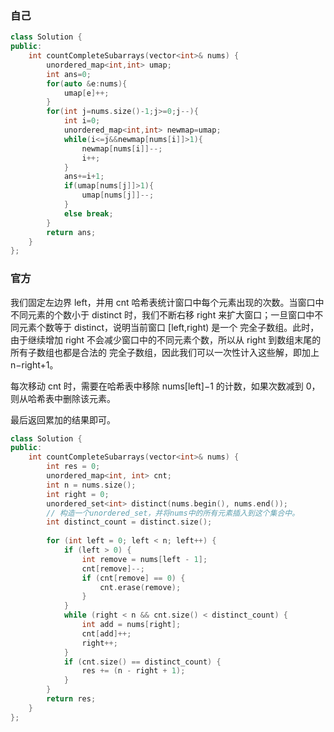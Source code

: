 ### 自己

```cpp
class Solution {
public:
    int countCompleteSubarrays(vector<int>& nums) {
        unordered_map<int,int> umap;
        int ans=0;
        for(auto &e:nums){
            umap[e]++;
        }
        for(int j=nums.size()-1;j>=0;j--){
            int i=0;
            unordered_map<int,int> newmap=umap;
            while(i<=j&&newmap[nums[i]]>1){
                newmap[nums[i]]--;
                i++;
            }
            ans+=i+1;
            if(umap[nums[j]]>1){
                umap[nums[j]]--;
            }
            else break;
        }
        return ans;
    }
};
```



### 官方

我们固定左边界 left，并用 cnt 哈希表统计窗口中每个元素出现的次数。当窗口中不同元素的个数小于 distinct 时，我们不断右移 right 来扩大窗口；一旦窗口中不同元素个数等于 distinct，说明当前窗口 [left,right) 是一个 完全子数组。此时，由于继续增加 right 不会减少窗口中的不同元素个数，所以从 right 到数组末尾的所有子数组也都是合法的 完全子数组，因此我们可以一次性计入这些解，即加上 n−right+1。

每次移动 cnt 时，需要在哈希表中移除 nums[left]−1 的计数，如果次数减到 0，则从哈希表中删除该元素。

最后返回累加的结果即可。

```cpp
class Solution {
public:
    int countCompleteSubarrays(vector<int>& nums) {
        int res = 0;
        unordered_map<int, int> cnt;
        int n = nums.size();
        int right = 0;
        unordered_set<int> distinct(nums.begin(), nums.end());
        // 构造一个unordered_set，并将nums中的所有元素插入到这个集合中。
        int distinct_count = distinct.size();
        
        for (int left = 0; left < n; left++) {
            if (left > 0) {
                int remove = nums[left - 1];
                cnt[remove]--;
                if (cnt[remove] == 0) {
                    cnt.erase(remove);
                }
            }
            while (right < n && cnt.size() < distinct_count) {
                int add = nums[right];
                cnt[add]++;
                right++;
            }
            if (cnt.size() == distinct_count) {
                res += (n - right + 1);
            }
        }
        return res;
    }
};
```


